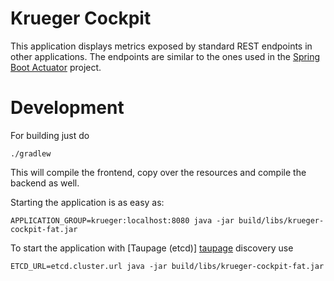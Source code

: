 # Krueger Cockpit

This application displays metrics exposed by standard REST endpoints in other applications. The endpoints are similar
to the ones used in the [Spring Boot Actuator][springboot] project.

# Development

For building just do

    ./gradlew

This will compile the frontend, copy over the resources and compile the backend as well.

Starting the application is as easy as:

    APPLICATION_GROUP=krueger:localhost:8080 java -jar build/libs/krueger-cockpit-fat.jar

To start the application with [Taupage (etcd)] [taupage] discovery use

    ETCD_URL=etcd.cluster.url java -jar build/libs/krueger-cockpit-fat.jar

[springboot]: http://docs.spring.io/spring-boot/docs/current/reference/htmlsingle/#production-ready-endpoints "Spring Boot Actuator"
[taupage]: https://github.com/zalando-stups/taupage "Taupage"
